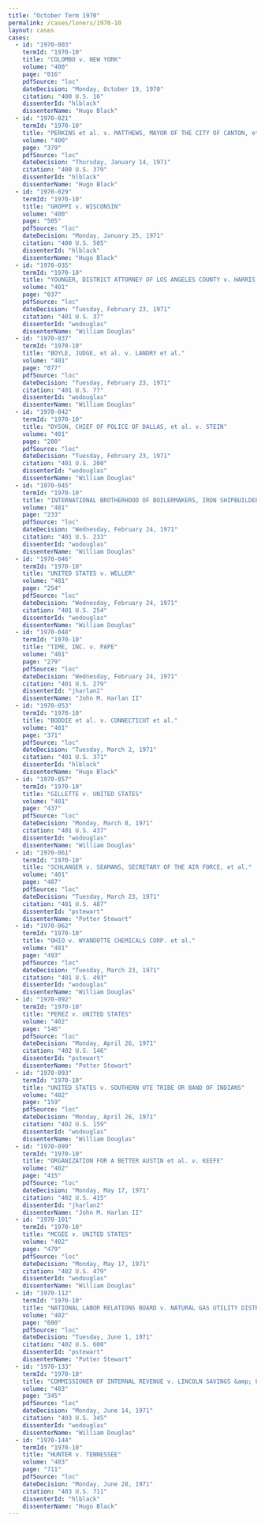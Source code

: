 ```yaml
---
title: "October Term 1970"
permalink: /cases/loners/1970-10
layout: cases
cases:
  - id: "1970-003"
    termId: "1970-10"
    title: "COLOMBO v. NEW YORK"
    volume: "400"
    page: "016"
    pdfSource: "loc"
    dateDecision: "Monday, October 19, 1970"
    citation: "400 U.S. 16"
    dissenterId: "hlblack"
    dissenterName: "Hugo Black"
  - id: "1970-021"
    termId: "1970-10"
    title: "PERKINS et al. v. MATTHEWS, MAYOR OF THE CITY OF CANTON, et al."
    volume: "400"
    page: "379"
    pdfSource: "loc"
    dateDecision: "Thursday, January 14, 1971"
    citation: "400 U.S. 379"
    dissenterId: "hlblack"
    dissenterName: "Hugo Black"
  - id: "1970-029"
    termId: "1970-10"
    title: "GROPPI v. WISCONSIN"
    volume: "400"
    page: "505"
    pdfSource: "loc"
    dateDecision: "Monday, January 25, 1971"
    citation: "400 U.S. 505"
    dissenterId: "hlblack"
    dissenterName: "Hugo Black"
  - id: "1970-035"
    termId: "1970-10"
    title: "YOUNGER, DISTRICT ATTORNEY OF LOS ANGELES COUNTY v. HARRIS et al."
    volume: "401"
    page: "037"
    pdfSource: "loc"
    dateDecision: "Tuesday, February 23, 1971"
    citation: "401 U.S. 37"
    dissenterId: "wodouglas"
    dissenterName: "William Douglas"
  - id: "1970-037"
    termId: "1970-10"
    title: "BOYLE, JUDGE, et al. v. LANDRY et al."
    volume: "401"
    page: "077"
    pdfSource: "loc"
    dateDecision: "Tuesday, February 23, 1971"
    citation: "401 U.S. 77"
    dissenterId: "wodouglas"
    dissenterName: "William Douglas"
  - id: "1970-042"
    termId: "1970-10"
    title: "DYSON, CHIEF OF POLICE OF DALLAS, et al. v. STEIN"
    volume: "401"
    page: "200"
    pdfSource: "loc"
    dateDecision: "Tuesday, February 23, 1971"
    citation: "401 U.S. 200"
    dissenterId: "wodouglas"
    dissenterName: "William Douglas"
  - id: "1970-045"
    termId: "1970-10"
    title: "INTERNATIONAL BROTHERHOOD OF BOILERMAKERS, IRON SHIPBUILDERS, BLACKSMITHS, FORGERS AND HELPERS, AFL-CIO v. HARDEMAN"
    volume: "401"
    page: "233"
    pdfSource: "loc"
    dateDecision: "Wednesday, February 24, 1971"
    citation: "401 U.S. 233"
    dissenterId: "wodouglas"
    dissenterName: "William Douglas"
  - id: "1970-046"
    termId: "1970-10"
    title: "UNITED STATES v. WELLER"
    volume: "401"
    page: "254"
    pdfSource: "loc"
    dateDecision: "Wednesday, February 24, 1971"
    citation: "401 U.S. 254"
    dissenterId: "wodouglas"
    dissenterName: "William Douglas"
  - id: "1970-048"
    termId: "1970-10"
    title: "TIME, INC. v. PAPE"
    volume: "401"
    page: "279"
    pdfSource: "loc"
    dateDecision: "Wednesday, February 24, 1971"
    citation: "401 U.S. 279"
    dissenterId: "jharlan2"
    dissenterName: "John M. Harlan II"
  - id: "1970-053"
    termId: "1970-10"
    title: "BODDIE et al. v. CONNECTICUT et al."
    volume: "401"
    page: "371"
    pdfSource: "loc"
    dateDecision: "Tuesday, March 2, 1971"
    citation: "401 U.S. 371"
    dissenterId: "hlblack"
    dissenterName: "Hugo Black"
  - id: "1970-057"
    termId: "1970-10"
    title: "GILLETTE v. UNITED STATES"
    volume: "401"
    page: "437"
    pdfSource: "loc"
    dateDecision: "Monday, March 8, 1971"
    citation: "401 U.S. 437"
    dissenterId: "wodouglas"
    dissenterName: "William Douglas"
  - id: "1970-061"
    termId: "1970-10"
    title: "SCHLANGER v. SEAMANS, SECRETARY OF THE AIR FORCE, et al."
    volume: "401"
    page: "487"
    pdfSource: "loc"
    dateDecision: "Tuesday, March 23, 1971"
    citation: "401 U.S. 487"
    dissenterId: "pstewart"
    dissenterName: "Potter Stewart"
  - id: "1970-062"
    termId: "1970-10"
    title: "OHIO v. WYANDOTTE CHEMICALS CORP. et al."
    volume: "401"
    page: "493"
    pdfSource: "loc"
    dateDecision: "Tuesday, March 23, 1971"
    citation: "401 U.S. 493"
    dissenterId: "wodouglas"
    dissenterName: "William Douglas"
  - id: "1970-092"
    termId: "1970-10"
    title: "PEREZ v. UNITED STATES"
    volume: "402"
    page: "146"
    pdfSource: "loc"
    dateDecision: "Monday, April 26, 1971"
    citation: "402 U.S. 146"
    dissenterId: "pstewart"
    dissenterName: "Potter Stewart"
  - id: "1970-093"
    termId: "1970-10"
    title: "UNITED STATES v. SOUTHERN UTE TRIBE OR BAND OF INDIANS"
    volume: "402"
    page: "159"
    pdfSource: "loc"
    dateDecision: "Monday, April 26, 1971"
    citation: "402 U.S. 159"
    dissenterId: "wodouglas"
    dissenterName: "William Douglas"
  - id: "1970-099"
    termId: "1970-10"
    title: "ORGANIZATION FOR A BETTER AUSTIN et al. v. KEEFE"
    volume: "402"
    page: "415"
    pdfSource: "loc"
    dateDecision: "Monday, May 17, 1971"
    citation: "402 U.S. 415"
    dissenterId: "jharlan2"
    dissenterName: "John M. Harlan II"
  - id: "1970-101"
    termId: "1970-10"
    title: "MCGEE v. UNITED STATES"
    volume: "402"
    page: "479"
    pdfSource: "loc"
    dateDecision: "Monday, May 17, 1971"
    citation: "402 U.S. 479"
    dissenterId: "wodouglas"
    dissenterName: "William Douglas"
  - id: "1970-112"
    termId: "1970-10"
    title: "NATIONAL LABOR RELATIONS BOARD v. NATURAL GAS UTILITY DISTRICT OF HAWKINS COUNTY, TENNESSEE"
    volume: "402"
    page: "600"
    pdfSource: "loc"
    dateDecision: "Tuesday, June 1, 1971"
    citation: "402 U.S. 600"
    dissenterId: "pstewart"
    dissenterName: "Potter Stewart"
  - id: "1970-133"
    termId: "1970-10"
    title: "COMMISSIONER OF INTERNAL REVENUE v. LINCOLN SAVINGS &amp; LOAN ASSN."
    volume: "403"
    page: "345"
    pdfSource: "loc"
    dateDecision: "Monday, June 14, 1971"
    citation: "403 U.S. 345"
    dissenterId: "wodouglas"
    dissenterName: "William Douglas"
  - id: "1970-144"
    termId: "1970-10"
    title: "HUNTER v. TENNESSEE"
    volume: "403"
    page: "711"
    pdfSource: "loc"
    dateDecision: "Monday, June 28, 1971"
    citation: "403 U.S. 711"
    dissenterId: "hlblack"
    dissenterName: "Hugo Black"
---
```

